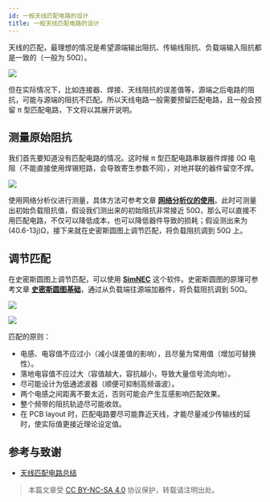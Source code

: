 ```yaml
---
id: 一般天线匹配电路的设计
title: 一般天线匹配电路的设计
---
```


天线的匹配，最理想的情况是希望源端输出阻抗、传输线阻抗、负载端输入阻抗都是一致的（一般为 50Ω）。

![](https://cos.wiki-power.com/img/20220531150107.png)

但在实际情况下，比如连接器、焊接、天线阻抗的误差值等，源端之后电路的阻抗，可能与源端的阻抗不匹配。所以天线电路一般需要预留匹配电路，且一般会预留 π 型匹配电路，下文将以其展开说明。

## 测量原始阻抗

我们首先要知道没有匹配电路的情况。这时候 π 型匹配电路串联器件焊接 0Ω 电阻（不能直接使用焊锡短路，会导致寄生参数不同），对地并联的器件留空不焊。

![](https://cos.wiki-power.com/img/20220531150242.png)

使用网络分析仪进行测量，具体方法可参考文章 [**网络分析仪的使用**](https://wiki-power.com/%E7%BD%91%E7%BB%9C%E5%88%86%E6%9E%90%E4%BB%AA%E7%9A%84%E4%BD%BF%E7%94%A8)。此时可测量出初始负载阻抗值，假设我们测出来的初始阻抗非常接近 50Ω，那么可以直接不用匹配电路，不仅可以降低成本，也可以降低器件导致的损耗；假设测出来为 (40.6-13j)Ω，接下来就在史密斯圆图上调节匹配，将负载阻抗调到 50Ω 上。

## 调节匹配

在史密斯圆图上调节匹配，可以使用 [**SimNEC**](http://www.ae6ty.com/smith_charts.html) 这个软件。史密斯圆图的原理可参考文章 [**史密斯圆图基础**](https://wiki-power.com/%E5%8F%B2%E5%AF%86%E6%96%AF%E5%9C%86%E5%9B%BE%E5%9F%BA%E7%A1%80)，通过从负载端往源端加器件，将负载阻抗调到 50Ω。

![](https://cos.wiki-power.com/img/20220531150624.png)

![](https://cos.wiki-power.com/img/20220531151108.png)

匹配的原则：

- 电感、电容值不应过小（减小误差值的影响），且尽量为常用值（增加可替换性）。
- 落地电容值不应过大（容值越大，容抗越小，导致大量信号流向地）。
- 尽可能设计为低通滤波器（顺便可抑制高频谐波）。
- 两个电感之间距离不要太近，否则可能会产生互感影响匹配效果。
- 整个频带的阻抗轨迹尽可能收敛。
- 在 PCB layout 时，匹配电路要尽可能靠近天线，才能尽量减少传输线的延时，使实际值更接近理论设定值。

## 参考与致谢

- [天线匹配电路总结](https://momodiyer.work/20past/201901250p/201901250p.html)

> 本篇文章受 [CC BY-NC-SA 4.0](https://creativecommons.org/licenses/by/4.0/deed.zh) 协议保护，转载请注明出处。

